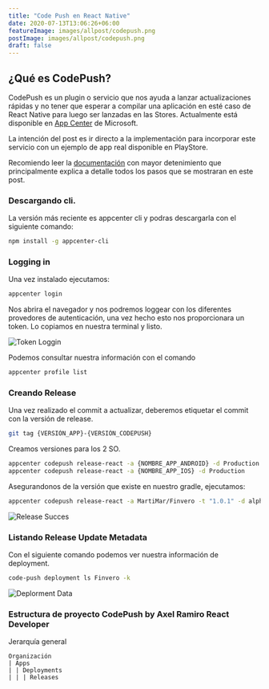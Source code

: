 ```yaml
---
title: "Code Push en React Native"
date: 2020-07-13T13:06:26+06:00
featureImage: images/allpost/codepush.png
postImage: images/allpost/codepush.png
draft: false
---
```

## ¿Qué es CodePush?
CodePush es un plugin o servicio que nos ayuda a lanzar actualizaciones rápidas y no tener que esperar a compilar una aplicación en esté caso de React Native para luego ser lanzadas en las Stores. Actualmente está disponible en [App Center](https://appcenter.ms/) de Microsoft.

La intención del post es ir directo a la implementación para incorporar este servicio con un ejemplo de app real disponible en PlayStore.

Recomiendo leer la [documentación](https://github.com/microsoft/react-native-code-push) con mayor detenimiento que principalmente explica a detalle todos los pasos que se mostraran en este post.

### Descargando cli.
La versión más reciente es appcenter cli y podras descargarla con el siguiente comando: 
```bash
npm install -g appcenter-cli
```
### Logging in
Una vez instalado ejecutamos: 
```bash
appcenter login
```
Nos abrira el navegador y nos podremos loggear con los diferentes provedores de autenticación, una vez hecho esto nos proporcionara un token. Lo copiamos en nuestra terminal y listo.


![Token Loggin](https://docs.microsoft.com/en-us/appcenter/cli/images/terminallogin.png)

Podemos consultar nuestra información con el comando 
```bash
appcenter profile list
```

### Creando Release
 Una vez realizado el commit a actualizar, deberemos etiquetar el commit con la versión de release.
 ```bash
git tag {VERSIÓN_APP}-{VERSIÓN_CODEPUSH}
 ```
 Creamos versiones para los 2 SO.
```bash
appcenter codepush release-react -a {NOMBRE_APP_ANDROID} -d Production
appcenter codepush release-react -a {NOMBRE_APP_IOS} -d Production
```
Asegurandonos de la versión que existe en nuestro gradle, ejecutamos: 
```bash
appcenter codepush release-react -a MartiMar/Finvero -t "1.0.1" -d alpha
```
![Release Succes](https://i.ibb.co/zx9VKfG/code-push1.png)


### Listando Release Update Metadata
Con el siguiente comando podemos ver nuestra información de deployment.
```bash
code-push deployment ls Finvero -k
```
![Deplorment Data](https://i.ibb.co/SN79kQ8/code-push2.png)

### Estructura de proyecto CodePush by Axel Ramiro React Developer 

Jerarquía general
```
Organización
| Apps
| | Deployments
| | | Releases